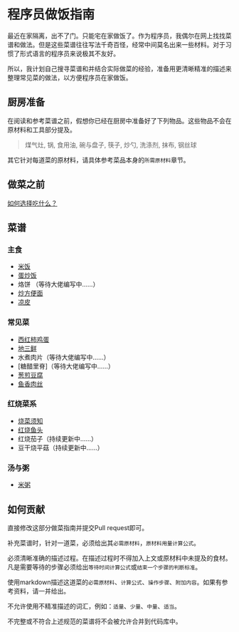 # 程序员做饭指南

最近在家隔离，出不了门。只能宅在家做饭了。作为程序员，我偶尔在网上找找菜谱和做法。但是这些菜谱往往写法千奇百怪，经常中间莫名出来一些材料。对于习惯了形式语言的程序员来说极其不友好。

所以，我计划自己搜寻菜谱和并结合实际做菜的经验，准备用更清晰精准的描述来整理常见菜的做法，以方便程序员在家做饭。

## 厨房准备

在阅读和参考菜谱之前，假想你已经在厨房中准备好了下列物品。这些物品不会在原材料和工具部分提及。

> 煤气灶, 锅, 食用油, 碗与盘子, 筷子, 炒勺, 洗涤剂, 抹布, 钢丝球

其它针对每道菜的原材料，请具体参考菜品本身的`所需原材料`章节。

## 做菜之前

[如何选择吃什么？](./如何选择现在吃什么.md)

## 菜谱

### 主食

* [米饭](./米饭.md)
* [蛋炒饭](./蛋炒饭.md)
* 烙饼 （等待大佬编写中……）
* [炒方便面](./炒方便面.md)
* [凉皮](./凉皮.md)

### 常见菜

* [西红柿鸡蛋](./西红柿鸡蛋.md)
* [地三鲜](./地三鲜.md)
* 水煮肉片（等待大佬编写中……）
* [糖醋里脊]（等待大佬编写中……）
* [葱煎豆腐](./葱煎豆腐.md)
* [鱼香肉丝](./鱼香肉丝.md)

### 红烧菜系

* [烧菜须知](./烧菜须知.md)
* [红烧鱼头](./红烧鱼头.md)
* 红烧茄子（持续更新中......）
* 豆干烧平菇（持续更新中......）

### 汤与粥

* [米粥](./米粥.md)

## 如何贡献

直接修改这部分做菜指南并提交Pull request即可。

补充菜谱时，针对一道菜，必须给出其`必需原材料`，`原材料用量计算公式`。

必须清晰准确的描述过程。在描述过程时不得加入上文或原材料中未提及的食材。凡是需要等待的步骤必须给出`等待时间计算公式`或`结束一个步骤的判断标准`。

使用markdown描述这道菜的`必需原材料`、`计算公式`、`操作步骤`、`附加内容`。如果有参考资料，请一并给出。

不允许使用不精准描述的词汇，例如：`适量`、`少量`、`中量`、`适当`。

不完整或不符合上述规范的菜谱将不会被允许合并到代码库中。
